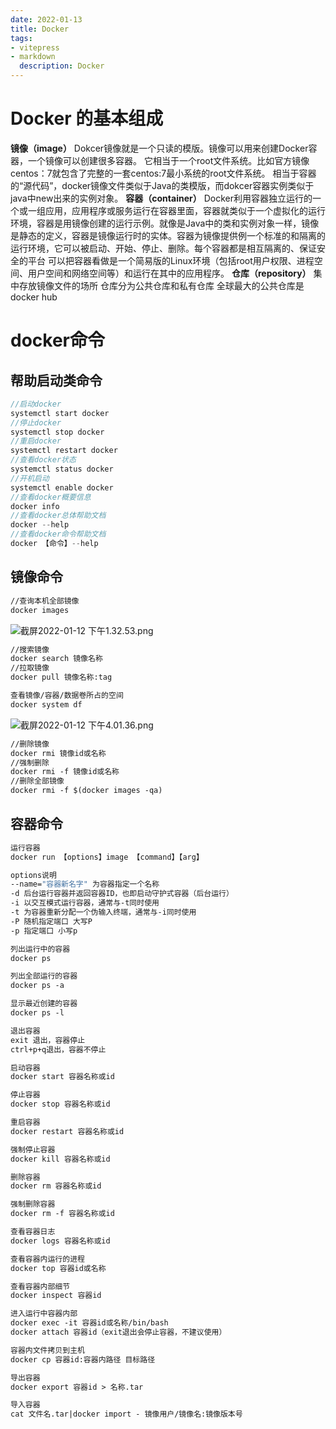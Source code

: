 ```yaml
---
date: 2022-01-13
title: Docker
tags:
- vitepress
- markdown
  description: Docker
---
```



# Docker 的基本组成
**镜像（image）**
Dokcer镜像就是一个只读的模版。镜像可以用来创建Docker容器，一个镜像可以创建很多容器。
它相当于一个root文件系统。比如官方镜像centos：7就包含了完整的一套centos:7最小系统的root文件系统。
相当于容器的“源代码”，docker镜像文件类似于Java的类模版，而dokcer容器实例类似于java中new出来的实例对象。
**容器（container）**
Docker利用容器独立运行的一个或一组应用，应用程序或服务运行在容器里面，容器就类似于一个虚拟化的运行环境，容器是用镜像创建的运行示例。就像是Java中的类和实例对象一样，镜像是静态的定义，容器是镜像运行时的实体。容器为镜像提供例一个标准的和隔离的运行环境，它可以被启动、开始、停止、删除。每个容器都是相互隔离的、保证安全的平台
可以把容器看做是一个简易版的Linux环境（包括root用户权限、进程空间、用户空间和网络空间等）和运行在其中的应用程序。
**仓库（repository）**
集中存放镜像文件的场所
仓库分为公共仓库和私有仓库
全球最大的公共仓库是docker hub
# docker命令
## 帮助启动类命令
```java
//启动docker
systemctl start docker
//停止docker
systemctl stop docker
//重启docker
systemctl restart docker
//查看docker状态
systemctl status docker
//开机启动
systemctl enable docker
//查看docker概要信息
docker info
//查看docker总体帮助文档
docker --help
//查看docker命令帮助文档
docker 【命令】--help

```
## 镜像命令
```dockerfile
//查询本机全部镜像
docker images
```
![截屏2022-01-12 下午1.32.53.png](https://cdn.nlark.com/yuque/0/2022/png/25635684/1641965580913-42f97d71-0072-4894-89e8-ac430c25db03.png#clientId=u770d0cbd-2984-4&crop=0&crop=0&crop=1&crop=1&from=drop&id=u8614c81a&margin=%5Bobject%20Object%5D&name=%E6%88%AA%E5%B1%8F2022-01-12%20%E4%B8%8B%E5%8D%881.32.53.png&originHeight=222&originWidth=1316&originalType=binary&ratio=1&rotation=0&showTitle=false&size=175517&status=done&style=none&taskId=u2e96953a-1301-45fc-97c0-9ba14c0cb89&title=)
```dockerfile
//搜索镜像
docker search 镜像名称
//拉取镜像
docker pull 镜像名称:tag
```
```dockerfile
查看镜像/容器/数据卷所占的空间
docker system df
```
![截屏2022-01-12 下午4.01.36.png](https://cdn.nlark.com/yuque/0/2022/png/25635684/1641974516929-d8dcd8ea-f54f-4ee4-9868-78009ea2c482.png#clientId=u770d0cbd-2984-4&crop=0&crop=0&crop=1&crop=1&from=drop&id=u82e13b6a&margin=%5Bobject%20Object%5D&name=%E6%88%AA%E5%B1%8F2022-01-12%20%E4%B8%8B%E5%8D%884.01.36.png&originHeight=222&originWidth=1316&originalType=binary&ratio=1&rotation=0&showTitle=false&size=143392&status=done&style=none&taskId=u545c6dfc-c199-4784-9de2-81abf509767&title=)
```dockerfile
//删除镜像
docker rmi 镜像id或名称
//强制删除
docker rmi -f 镜像id或名称
//删除全部镜像
docker rmi -f $(docker images -qa)
```
## 容器命令
```dockerfile
运行容器
docker run 【options】image 【command】【arg】

options说明
--name="容器新名字" 为容器指定一个名称
-d 后台运行容器并返回容器ID，也即启动守护式容器（后台运行）
-i 以交互模式运行容器，通常与-t同时使用
-t 为容器重新分配一个伪输入终端，通常与-i同时使用
-P 随机指定端口 大写P
-p 指定端口 小写p

列出运行中的容器
docker ps

列出全部运行的容器
docker ps -a

显示最近创建的容器
docker ps -l

退出容器
exit 退出，容器停止
ctrl+p+q退出，容器不停止

启动容器
docker start 容器名称或id

停止容器
docker stop 容器名称或id

重启容器
docker restart 容器名称或id

强制停止容器
docker kill 容器名称或id

删除容器
docker rm 容器名称或id

强制删除容器
docker rm -f 容器名称或id

查看容器日志
docker logs 容器名称或id

查看容器内运行的进程
docker top 容器id或名称

查看容器内部细节
docker inspect 容器id

进入运行中容器内部
docker exec -it 容器id或名称/bin/bash
docker attach 容器id（exit退出会停止容器，不建议使用）

容器内文件拷贝到主机
docker cp 容器id:容器内路径 目标路径

导出容器
docker export 容器id > 名称.tar

导入容器
cat 文件名.tar|docker import - 镜像用户/镜像名:镜像版本号
```






















​

